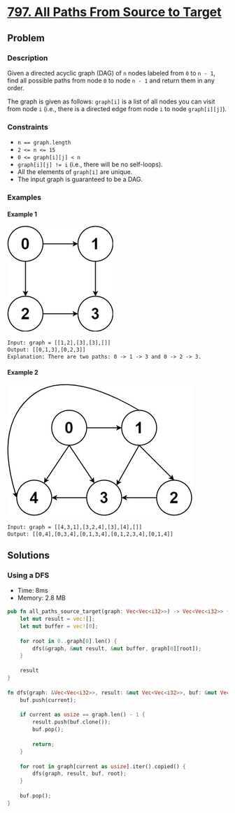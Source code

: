 # [797. All Paths From Source to Target](https://leetcode.com/problems/all-paths-from-source-to-target/)

## Problem

### Description

Given a directed acyclic graph (DAG) of `n` nodes labeled from `0` to `n - 1`,
find all possible paths from node `0` to node `n - 1` and return them in any
order.

The graph is given as follows: `graph[i]` is a list of all nodes you can visit
from node `i` (i.e., there is a directed edge from node `i` to
node `graph[i][j]`).

### Constraints

* `n == graph.length`
* `2 <= n <= 15`
* `0 <= graph[i][j] < n`
* `graph[i][j] != i` (i.e., there will be no self-loops).
* All the elements of `graph[i]` are unique.
* The input graph is guaranteed to be a DAG.

### Examples

#### Example 1

![image](resources/797/ex1.jpg)

```text
Input: graph = [[1,2],[3],[3],[]]
Output: [[0,1,3],[0,2,3]]
Explanation: There are two paths: 0 -> 1 -> 3 and 0 -> 2 -> 3.
```

#### Example 2

![image](resources/797/ex2.jpg)

```text
Input: graph = [[4,3,1],[3,2,4],[3],[4],[]]
Output: [[0,4],[0,3,4],[0,1,3,4],[0,1,2,3,4],[0,1,4]]
```

## Solutions

### Using a DFS

* Time: 8ms
* Memory: 2.8 MB

```rust
pub fn all_paths_source_target(graph: Vec<Vec<i32>>) -> Vec<Vec<i32>> {
    let mut result = vec![];
    let mut buffer = vec![0];

    for root in 0..graph[0].len() {
        dfs(&graph, &mut result, &mut buffer, graph[0][root]);
    }

    result
}

fn dfs(graph: &Vec<Vec<i32>>, result: &mut Vec<Vec<i32>>, buf: &mut Vec<i32>, current: i32) {
    buf.push(current);

    if current as usize == graph.len() - 1 {
        result.push(buf.clone());
        buf.pop();

        return;
    }

    for root in graph[current as usize].iter().copied() {
        dfs(graph, result, buf, root);
    }

    buf.pop();
}
```
